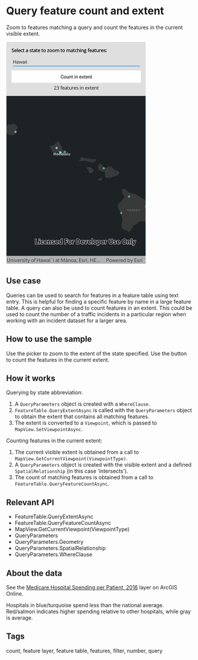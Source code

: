 # Query feature count and extent

Zoom to features matching a query and count the features in the current visible extent.

![Image of query feature count and extent](QueryFeatureCountAndExtent.jpg)

## Use case

Queries can be used to search for features in a feature table using text entry. This is helpful for finding a specific feature by name in a large feature table. A query can also be used to count features in an extent. This could be used to count the number of a traffic incidents in a particular region when working with an incident dataset for a larger area.

## How to use the sample

Use the picker to zoom to the extent of the state specified. Use the button to count the features in the current extent.

## How it works

Querying by state abbreviation:

1. A `QueryParameters` object is created with a `WhereClause`.
2. `FeatureTable.QueryExtentAsync` is called with the `QueryParameters` object to obtain the extent that contains all matching features.
3. The extent is converted to a `Viewpoint`, which is passed to `MapView.SetViewpointAsync`.

Counting features in the current extent:

1. The current visible extent is obtained from a call to `MapView.GetCurrentViewpoint(ViewpointType)`.
2. A `QueryParameters` object is created with the visible extent and a defined `SpatialRelationship` (in this case 'intersects').
3. The count of matching features is obtained from a call to `FeatureTable.QueryFeatureCountAsync`.

## Relevant API

* FeatureTable.QueryExtentAsync
* FeatureTable.QueryFeatureCountAsync
* MapView.GetCurrentViewpoint(ViewpointType)
* QueryParameters
* QueryParameters.Geometry
* QueryParameters.SpatialRelationship
* QueryParameters.WhereClause

## About the data

See the [Medicare Hospital Spending per Patient, 2016](https://www.arcgis.com/home/item.html?id=c8810b20c01b4e8ba5cd848966a66d7b#overview) layer on ArcGIS Online.

Hospitals in blue/turquoise spend less than the national average. Red/salmon indicates higher spending relative to other hospitals, while gray is average.

## Tags

count, feature layer, feature table, features, filter, number, query